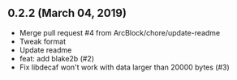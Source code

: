 ## 0.2.2 (March 04, 2019)
  - Merge pull request #4 from ArcBlock/chore/update-readme
  - Tweak format
  - Update readme
  - feat: add blake2b (#2)
  - Fix libdecaf won't work with data larger than 20000 bytes (#3)

